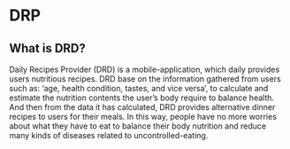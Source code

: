 # DRP
## What is DRD? 
Daily Recipes Provider (DRD) is a mobile-application, which daily provides users nutritious recipes. DRD base on the information gathered from users such as: ‘age, health condition, tastes, and vice versa’, to calculate and estimate the nutrition contents the user’s body require to balance health. And then from the data it has calculated, DRD provides alternative dinner recipes to users for their meals. In this way, people have no more worries about what they have to eat to balance their body nutrition and reduce many kinds of diseases related to uncontrolled-eating.


